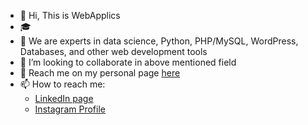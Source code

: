 - 👋 Hi, This is WebApplics
- 🎓 
- 👀 We are experts in data science, Python, PHP/MySQL, WordPress, Databases, and other web development tools
- 💞️ I’m looking to collaborate in above mentioned field
- 💬 Reach me on my personal page [here](https://github.com/shafiq-ahmad)
- 📫 How to reach me: 
  - [LinkedIn page](https://www.linkedin.com/company/webapplics/)
  - [Instagram Profile](https://www.instagram.com/webapplics/)

